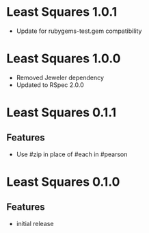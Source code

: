 Least Squares 1.0.1
===================
 - Update for rubygems-test.gem compatibility

Least Squares 1.0.0
===================
 - Removed Jeweler dependency
 - Updated to RSpec 2.0.0

Least Squares 0.1.1
===================

Features
--------
 - Use #zip in place of #each in #pearson

Least Squares 0.1.0
===================

Features
--------
 - initial release
